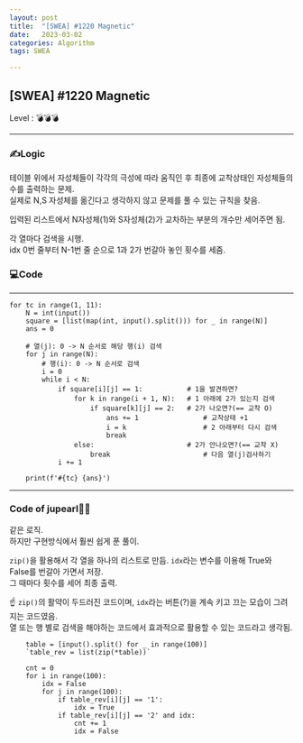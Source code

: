 ```yaml
---
layout: post
title:  "[SWEA] #1220 Magnetic"
date:   2023-03-02
categories: Algorithm
tags: SWEA

---
```


## [SWEA] #1220 Magnetic
Level : 💣💣💣

---------------------------
### ✍Logic
테이블 위에서 자성체들이 각각의 극성에 따라 움직인 후 최종에 교착상태인 자성체들의 수를 출력하는 문제.  
실제로 N,S 자성체를 옮긴다고 생각하지 않고 문제를 풀 수 있는 규칙을 찾음.  

입력된 리스트에서 N자성체(1)와 S자성체(2)가 교차하는 부분의 개수만 세어주면 됨.  

각 열마다 검색을 시행.  
idx 0번 줄부터 N-1번 줄 순으로 1과 2가 번갈아 놓인 횟수를 세줌.  

### 💻Code
--------------------------

```
for tc in range(1, 11):
    N = int(input())
    square = [list(map(int, input().split())) for _ in range(N)]
    ans = 0

    # 열(j): 0 -> N 순서로 해당 행(i) 검색
    for j in range(N):
        # 행(i): 0 -> N 순서로 검색
        i = 0
        while i < N:
            if square[i][j] == 1:           # 1을 발견하면?
                for k in range(i + 1, N):   # 1 아래에 2가 있는지 검색
                    if square[k][j] == 2:   # 2가 나오면?(== 교착 O)
                        ans += 1                # 교착상태 +1
                        i = k                   # 2 아래부터 다시 검색
                        break
                else:                       # 2가 안나오면?(== 교착 X)
                    break                       # 다음 열(j)검사하기
            i += 1

    print(f'#{tc} {ans}')
```

---------------------------
### Code of jupearl🙋‍♀️
같은 로직.  
하지만 구현방식에서 훨씬 쉽게 푼 풀이.  

`zip()`을 활용해서 각 열을 하나의 리스트로 만듬. 
`idx`라는 변수를 이용해 True와 False를 번갈아 가면서 저장.  
그 때마다 횟수를 세어 최종 출력.  

☝ `zip()`의 활약이 두드러진 코드이며, `idx`라는 버튼(?)을 계속 키고 끄는 모습이 그려지는 코드였음.  
열 또는 행 별로 검색을 해야하는 코드에서 효과적으로 활용할 수 있는 코드라고 생각됨.   
        
        table = [input().split() for _ in range(100)]
        `table_rev = list(zip(*table))`

        cnt = 0
        for i in range(100):
            idx = False
            for j in range(100):
                if table_rev[i][j] == '1':
                    idx = True
                if table_rev[i][j] == '2' and idx:
                    cnt += 1
                    idx = False
        
